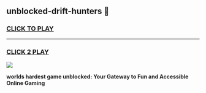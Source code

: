 
## unblocked-drift-hunters 👋
<h3>
<a href="https://premium.freeplayer.one?title=unblocked-drift-hunters&ref=14F">CLICK TO PLAY</a></h3>
<hr>

<h3>
<a href="https://premium.freeplayer.one?title=unblocked-drift-hunters&ref=14F">CLICK 2 PLAY</a>
  
</h3>

<a href="https://premium.freeplayer.one?title=unblocked-drift-hunters&ref=12F/"><img src="https://clearcache.store/games.png"></a>


**worlds hardest game unblocked: Your Gateway to Fun and Accessible Online Gaming**
